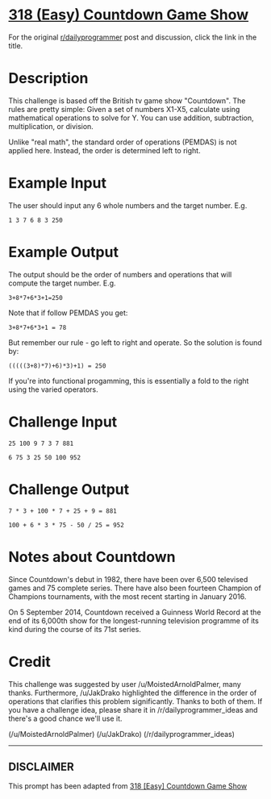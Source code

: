 # [318 (Easy) Countdown Game Show](https://www.reddit.com/r/dailyprogrammer/comments/6fe9cv/20170605_challenge_318_easy_countdown_game_show/)

For the original [r/dailyprogrammer](https://www.reddit.com/r/dailyprogrammer/) post and discussion, click the link in the title.

# Description
This challenge is based off the British tv game show "Countdown". The rules are pretty simple: Given a set of numbers X1-X5, calculate using mathematical operations to solve for Y. You can use addition, subtraction, multiplication, or division. 

Unlike "real math", the standard order of operations (PEMDAS) is not applied here. Instead, the order is determined left to right. 

# Example Input
The user should input any 6 whole numbers and the target number. E.g.


```
1 3 7 6 8 3 250
```
# Example Output
The output should be the order of numbers and operations that will compute the target number. E.g.


```
3+8*7+6*3+1=250
```
Note that if follow PEMDAS you get:


```
3+8*7+6*3+1 = 78
```
But remember our rule - go left to right and operate. So the solution is found by:


```
(((((3+8)*7)+6)*3)+1) = 250
```
If you're into functional progamming, this is essentially a fold to the right using the varied operators. 

# Challenge Input

```
25 100 9 7 3 7 881

6 75 3 25 50 100 952
```
# Challenge Output

```
7 * 3 + 100 * 7 + 25 + 9 = 881

100 + 6 * 3 * 75 - 50 / 25 = 952
```
# Notes about Countdown
Since Countdown's debut in 1982, there have been over 6,500 televised games and 75 complete series. There have also been fourteen Champion of Champions tournaments, with the most recent starting in January 2016.

On 5 September 2014, Countdown received a Guinness World Record at the end of its 6,000th show for the longest-running television programme of its kind during the course of its 71st series.

# Credit
This challenge was suggested by user /u/MoistedArnoldPalmer, many thanks. Furthermore, /u/JakDrako highlighted the difference in the order of operations that clarifies this problem significantly. Thanks to both of them. If you have a challenge idea, please share it in /r/dailyprogrammer_ideas and there's a good chance we'll use it. 

(/u/MoistedArnoldPalmer)
(/u/JakDrako)
(/r/dailyprogrammer_ideas)

----
## **DISCLAIMER**
This prompt has been adapted from [318 [Easy] Countdown Game Show](https://www.reddit.com/r/dailyprogrammer/comments/6fe9cv/20170605_challenge_318_easy_countdown_game_show/
)
